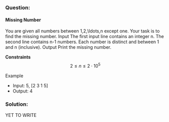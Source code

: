 ### Question:
#### Missing Number
You are given all numbers between 1,2,\ldots,n except one. Your task is to find the missing number.
Input
The first input line contains an integer n.
The second line contains n-1 numbers. Each number is distinct and between 1 and n (inclusive).
Output
Print the missing number.

**Constraints**
$$ 2 \le n \le 2 \cdot 10^5 $$

Example
- Input: 5, [2 3 1 5]
- Output: 4

### Solution:
YET TO WRITE